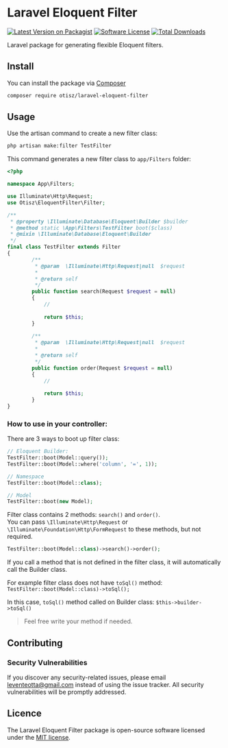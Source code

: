 # Laravel Eloquent Filter

[![Latest Version on Packagist][shield-packagist]][link-packagist]
[![Software License][shield-license]](LICENSE.md)
[![Total Downloads][shield-downloads]][link-packagist]

Laravel package for generating flexible Eloquent filters.

## Install

You can install the package via [Composer](https://getcomposer.org/)
```bash
composer require otisz/laravel-eloquent-filter
```
    
## Usage

Use the artisan command to create a new filter class:

```bash
php artisan make:filter TestFilter
```

This command generates a new filter class to `app/Filters` folder:

```php
<?php

namespace App\Filters;

use Illuminate\Http\Request;
use Otisz\EloquentFilter\Filter;

/**
 * @property \Illuminate\Database\Eloquent\Builder $builder
 * @method static \App\Filters\TestFilter boot($class)
 * @mixin \Illuminate\Database\Eloquent\Builder
 */
final class TestFilter extends Filter
{
        /**
         * @param  \Illuminate\Http\Request|null  $request
         *
         * @return self
         */
        public function search(Request $request = null)
        {
            //
    
            return $this;
        }
    
        /**
         * @param  \Illuminate\Http\Request|null  $request
         *
         * @return self
         */
        public function order(Request $request = null)
        {
            //
    
            return $this;
        }
}

```

### How to use in your controller:

There are 3 ways to boot up filter class:

```php
// Eloquent Builder:
TestFilter::boot(Model::query());
TestFilter::boot(Model::where('column', '=', 1));

// Namespace
TestFilter::boot(Model::class);

// Model
TestFilter::boot(new Model);
```

Filter class contains 2 methods: `search()` and `order()`. \
You can pass `\Illuminate\Http\Request` or `\Illuminate\Foundation\Http\FormRequest` to these methods, but not required.

```php
TestFilter::boot(Model::class)->search()->order();
```

If you call a method that is not defined in the filter class, it will automatically call the Builder class.

For example filter class does not have `toSql()` method:
`TestFilter::boot(Model::class)->toSql();`

In this case, `toSql()` method called on Builder class: `$this->builder->toSql()`

> Feel free write your method if needed.


## Contributing

### Security Vulnerabilities

If you discover any security-related issues, please email [leventeotta@gmail.com](mailto:leventeotta@gmail.com) instead of using the issue tracker. All security vulnerabilities will be promptly addressed.

## Licence

The Laravel Eloquent Filter package is open-source software licensed under the [MIT license](LICENSE.md).

[shield-packagist]: https://img.shields.io/packagist/v/otisz/laravel-eloquent-filter.svg?style=flat-square
[shield-license]: https://img.shields.io/badge/license-MIT-brightgreen.svg?style=flat-square
[shield-downloads]: https://img.shields.io/packagist/dt/otisz/laravel-eloquent-filter.svg?style=flat-square

[link-packagist]: https://packagist.org/packages/otisz/laravel-eloquent-filter
